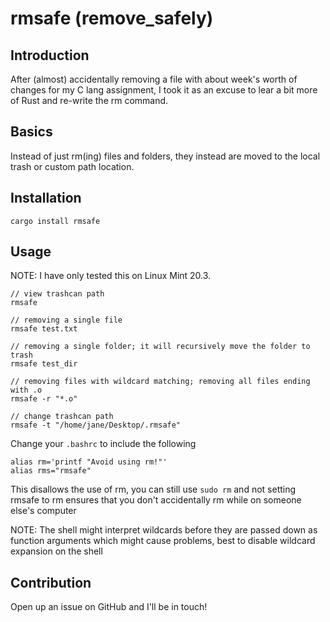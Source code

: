# rmsafe (remove_safely)

## Introduction

After (almost) accidentally removing a file with about week's worth of changes for my C lang assignment, I took it as an excuse to lear a bit
more of Rust and re-write the rm command.

## Basics

Instead of just rm(ing) files and folders, they instead are moved to the local trash or custom path location.

## Installation
`cargo install rmsafe`

## Usage

NOTE: I have only tested this on Linux Mint 20.3. 

```
// view trashcan path
rmsafe 

// removing a single file
rmsafe test.txt

// removing a single folder; it will recursively move the folder to trash
rmsafe test_dir

// removing files with wildcard matching; removing all files ending with .o
rmsafe -r "*.o"  

// change trashcan path
rmsafe -t "/home/jane/Desktop/.rmsafe"
```

Change your `.bashrc` to include the following
```
alias rm='printf "Avoid using rm!"'
alias rms="rmsafe"
```

This disallows the use of rm, you can still use `sudo rm` and not setting rmsafe to rm
ensures that you don't accidentally rm while on someone else's computer

NOTE: The shell might interpret wildcards before they are passed down as function arguments which might cause problems, best to disable wildcard expansion on the shell

## Contribution

Open up an issue on GitHub and I'll be in touch!
